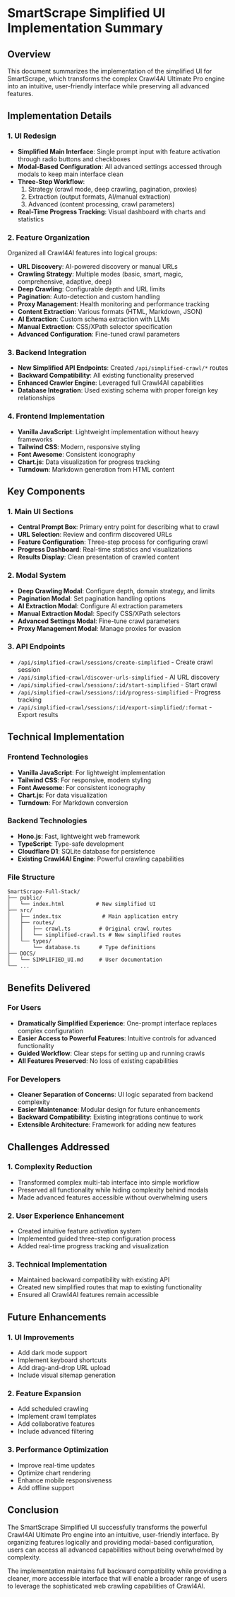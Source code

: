 # SmartScrape Simplified UI Implementation Summary

## Overview

This document summarizes the implementation of the simplified UI for SmartScrape, which transforms the complex Crawl4AI Ultimate Pro engine into an intuitive, user-friendly interface while preserving all advanced features.

## Implementation Details

### 1. UI Redesign
- **Simplified Main Interface**: Single prompt input with feature activation through radio buttons and checkboxes
- **Modal-Based Configuration**: All advanced settings accessed through modals to keep main interface clean
- **Three-Step Workflow**: 
  1. Strategy (crawl mode, deep crawling, pagination, proxies)
  2. Extraction (output formats, AI/manual extraction)
  3. Advanced (content processing, crawl parameters)
- **Real-Time Progress Tracking**: Visual dashboard with charts and statistics

### 2. Feature Organization
Organized all Crawl4AI features into logical groups:
- **URL Discovery**: AI-powered discovery or manual URLs
- **Crawling Strategy**: Multiple modes (basic, smart, magic, comprehensive, adaptive, deep)
- **Deep Crawling**: Configurable depth and URL limits
- **Pagination**: Auto-detection and custom handling
- **Proxy Management**: Health monitoring and performance tracking
- **Content Extraction**: Various formats (HTML, Markdown, JSON)
- **AI Extraction**: Custom schema extraction with LLMs
- **Manual Extraction**: CSS/XPath selector specification
- **Advanced Configuration**: Fine-tuned crawl parameters

### 3. Backend Integration
- **New Simplified API Endpoints**: Created `/api/simplified-crawl/*` routes
- **Backward Compatibility**: All existing functionality preserved
- **Enhanced Crawler Engine**: Leveraged full Crawl4AI capabilities
- **Database Integration**: Used existing schema with proper foreign key relationships

### 4. Frontend Implementation
- **Vanilla JavaScript**: Lightweight implementation without heavy frameworks
- **Tailwind CSS**: Modern, responsive styling
- **Font Awesome**: Consistent iconography
- **Chart.js**: Data visualization for progress tracking
- **Turndown**: Markdown generation from HTML content

## Key Components

### 1. Main UI Sections
- **Central Prompt Box**: Primary entry point for describing what to crawl
- **URL Selection**: Review and confirm discovered URLs
- **Feature Configuration**: Three-step process for configuring crawl
- **Progress Dashboard**: Real-time statistics and visualizations
- **Results Display**: Clean presentation of crawled content

### 2. Modal System
- **Deep Crawling Modal**: Configure depth, domain strategy, and limits
- **Pagination Modal**: Set pagination handling options
- **AI Extraction Modal**: Configure AI extraction parameters
- **Manual Extraction Modal**: Specify CSS/XPath selectors
- **Advanced Settings Modal**: Fine-tune crawl parameters
- **Proxy Management Modal**: Manage proxies for evasion

### 3. API Endpoints
- `/api/simplified-crawl/sessions/create-simplified` - Create crawl session
- `/api/simplified-crawl/discover-urls-simplified` - AI URL discovery
- `/api/simplified-crawl/sessions/:id/start-simplified` - Start crawl
- `/api/simplified-crawl/sessions/:id/progress-simplified` - Progress tracking
- `/api/simplified-crawl/sessions/:id/export-simplified/:format` - Export results

## Technical Implementation

### Frontend Technologies
- **Vanilla JavaScript**: For lightweight implementation
- **Tailwind CSS**: For responsive, modern styling
- **Font Awesome**: For consistent iconography
- **Chart.js**: For data visualization
- **Turndown**: For Markdown conversion

### Backend Technologies
- **Hono.js**: Fast, lightweight web framework
- **TypeScript**: Type-safe development
- **Cloudflare D1**: SQLite database for persistence
- **Existing Crawl4AI Engine**: Powerful crawling capabilities

### File Structure
```
SmartScrape-Full-Stack/
├── public/
│   └── index.html          # New simplified UI
├── src/
│   ├── index.tsx             # Main application entry
│   ├── routes/
│   │   ├── crawl.ts         # Original crawl routes
│   │   └── simplified-crawl.ts # New simplified routes
│   └── types/
│       └── database.ts      # Type definitions
├── DOCS/
│   └── SIMPLIFIED_UI.md     # User documentation
└── ...
```

## Benefits Delivered

### For Users
- **Dramatically Simplified Experience**: One-prompt interface replaces complex configuration
- **Easier Access to Powerful Features**: Intuitive controls for advanced functionality
- **Guided Workflow**: Clear steps for setting up and running crawls
- **All Features Preserved**: No loss of existing capabilities

### For Developers
- **Cleaner Separation of Concerns**: UI logic separated from backend complexity
- **Easier Maintenance**: Modular design for future enhancements
- **Backward Compatibility**: Existing integrations continue to work
- **Extensible Architecture**: Framework for adding new features

## Challenges Addressed

### 1. Complexity Reduction
- Transformed complex multi-tab interface into simple workflow
- Preserved all functionality while hiding complexity behind modals
- Made advanced features accessible without overwhelming users

### 2. User Experience Enhancement
- Created intuitive feature activation system
- Implemented guided three-step configuration process
- Added real-time progress tracking and visualization

### 3. Technical Implementation
- Maintained backward compatibility with existing API
- Created new simplified routes that map to existing functionality
- Ensured all Crawl4AI features remain accessible

## Future Enhancements

### 1. UI Improvements
- Add dark mode support
- Implement keyboard shortcuts
- Add drag-and-drop URL upload
- Include visual sitemap generation

### 2. Feature Expansion
- Add scheduled crawling
- Implement crawl templates
- Add collaborative features
- Include advanced filtering

### 3. Performance Optimization
- Improve real-time updates
- Optimize chart rendering
- Enhance mobile responsiveness
- Add offline support

## Conclusion

The SmartScrape Simplified UI successfully transforms the powerful Crawl4AI Ultimate Pro engine into an intuitive, user-friendly interface. By organizing features logically and providing modal-based configuration, users can access all advanced capabilities without being overwhelmed by complexity.

The implementation maintains full backward compatibility while providing a cleaner, more accessible interface that will enable a broader range of users to leverage the sophisticated web crawling capabilities of Crawl4AI.